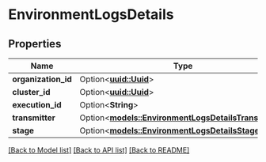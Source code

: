 # EnvironmentLogsDetails

## Properties

Name | Type | Description | Notes
------------ | ------------- | ------------- | -------------
**organization_id** | Option<[**uuid::Uuid**](uuid::Uuid.md)> |  | [optional]
**cluster_id** | Option<[**uuid::Uuid**](uuid::Uuid.md)> |  | [optional]
**execution_id** | Option<**String**> |  | [optional]
**transmitter** | Option<[**models::EnvironmentLogsDetailsTransmitter**](EnvironmentLogs_details_transmitter.md)> |  | [optional]
**stage** | Option<[**models::EnvironmentLogsDetailsStage**](EnvironmentLogs_details_stage.md)> |  | [optional]

[[Back to Model list]](../README.md#documentation-for-models) [[Back to API list]](../README.md#documentation-for-api-endpoints) [[Back to README]](../README.md)


